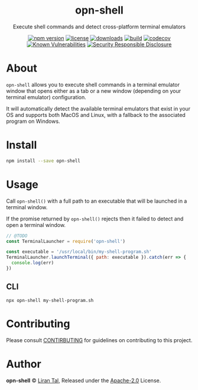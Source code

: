 <p align="center"><h1 align="center">
  opn-shell
</h1>

<p align="center">
  Execute shell commands and detect cross-platform terminal emulators
</p>

<p align="center">
  <a href="https://www.npmjs.org/package/opn-shell"><img src="https://badgen.net/npm/v/opn-shell"alt="npm version"/></a>
  <a href="https://www.npmjs.org/package/opn-shell"><img src="https://badgen.net/npm/license/opn-shell"alt="license"/></a>
  <a href="https://www.npmjs.org/package/opn-shell"><img src="https://badgen.net/npm/dt/opn-shell"alt="downloads"/></a>
  <a href="https://travis-ci.org/lirantal/opn-shell"><img src="https://badgen.net/travis/lirantal/opn-shell" alt="build"/></a>
  <a href="https://codecov.io/gh/lirantal/opn-shell"><img src="https://badgen.net/codecov/c/github/lirantal/opn-shell" alt="codecov"/></a>
  <a href="https://snyk.io/test/github/lirantal/opn-shell"><img src="https://snyk.io/test/github/lirantal/opn-shell/badge.svg" alt="Known Vulnerabilities"/></a>
  <a href="https://github.com/nodejs/security-wg/blob/master/processes/responsible_disclosure_template.md"><img src="https://img.shields.io/badge/Security-Responsible%20Disclosure-yellow.svg" alt="Security Responsible Disclosure" /></a>
</p>

# About

`opn-shell` allows you to execute shell commands in a terminal emulator window that opens either as a tab or a new window (depending on your terminal emulator) configuration.

It will automatically detect the available terminal emulators that exist in your OS and supports both MacOS and Linux, with a fallback to the associated program on Windows.

# Install

```bash
npm install --save opn-shell
```

# Usage

Call `opn-shell()` with a full path to an executable that will be launched in a terminal window.

If the promise returned by `opn-shell()` rejects then it failed to detect and open a terminal window.

```js
// @TODO
const TerminalLauncher = require('opn-shell')

const executable = '/usr/local/bin/my-shell-program.sh'
TerminalLauncher.launchTerminal({ path: executable }).catch(err => {
  console.log(err)
})
```

## CLI

```shell
npx opn-shell my-shell-program.sh
```

# Contributing

Please consult [CONTIRBUTING](./CONTRIBUTING.md) for guidelines on contributing to this project.

# Author

**opn-shell** © [Liran Tal](https://github.com/lirantal), Released under the [Apache-2.0](./LICENSE) License.
